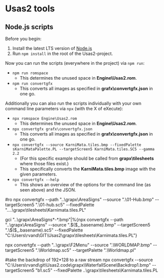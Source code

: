 # Usas2 tools

## Node.js scripts

Before you begin:

1. Install the latest LTS version of [Node.js](https://nodejs.org/en)
2. Run `npm install` in the root of the Usas2-project.

Now you can run the scripts (everywhere in the project) via `npm run`:

* `npm run romspace`
  * This determines the unused space in **Engine\Usas2.rom**.
* `npm run convertgfx`
  * This converts all images as specified in **grafx\convertgfx.json** in one go.

Additionally you can also run the scripts individually with your own command line parameters via `npx` (with the X of eXecute):

* `npx romspace Engine\Usas2.rom`
  * This determines the unused space in **Engine\Usas2.rom**.
* `npx convertgfx grafx\convertgfx.json`
  * This converts all images as specified in **grafx\convertgfx.json** in one go.
* `npx convertgfx --source KarniMata.tiles.bmp --fixedPalette sKarniMataPalette.PL --targetScreen5 KarniMata.tiles.SC5 --gamma 2.2`
  * (For this specific example should be called from **grapx\tilesheets** where those files exist.)
  * This specifically converts the **KarniMata.tiles.bmp** image with the given parameters.
* `npx convertgfx --help`
  * This shows an overview of the options for the command line (as seen above) and the JSON.


#ro
npx convertgfx --path "..\grapx\AreaSigns" --source ".\01-Hub.bmp" --targetScreen5 ".\01-hub.sc5" --fixedPalette "..\..\grapx\tilesheets\Karnimata.tiles.PL"

gci "..\grapx\AreaSigns\*-*.bmp"|%{npx convertgfx --path "..\grapx\AreaSigns" --source ".\$($_.basename).bmp" --targetScreen5 ".\$($_.basename).sc5" --fixedPalette "C:\Users\rvand\GIT\Usas2\grapx\tilesheets\Karnimata.tiles.PL"}

npx convertgfx --path "..\grapx\F2Menu" --source ".\WORLDMAP.bmp" --targetScreen5 ".\Worldmap.sc5" --targetPalette ".\Worldmap.pl"

#take the backdrop of 192*128 to a raw stream
npx convertgfx --source "C:\Users\rvand\git\Usas2.code\grapx\WaterfallScene\Backdrop1.bmp" --targetScreen5 "b1.sc5" --fixedPalette ..\grapx\tilesheets\Karnimata.tiles.PL 